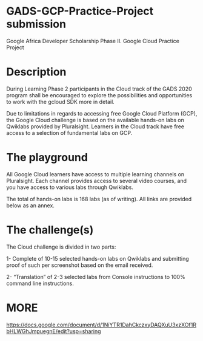 # GADS-GCP-Practice-Project submission
Google Africa Developer Scholarship Phase II. Google Cloud Practice Project

# Description

During Learning Phase 2 participants in the Cloud track of the GADS 2020 program shall be encouraged to explore the possibilities and opportunities to work with the gcloud SDK more in detail.

Due to limitations in regards to accessing free Google Cloud Platform (GCP), the Google Cloud challenge is based on the available hands-on labs on Qwiklabs provided by Pluralsight. Learners in the Cloud track have free access to a selection of fundamental labs on GCP.

# The playground

All Google Cloud learners have access to multiple learning channels on Pluralsight. Each channel provides access to several video courses, and you have access to various labs through Qwiklabs. 

The total of hands-on labs is 168 labs (as of writing). All links are provided below as an annex.

# The challenge(s)

The Cloud challenge is divided in two parts:

 1- Complete of 10-15 selected hands-on labs on Qwiklabs and submitting proof of such per screenshot based on the email received.
 
 2- “Translation” of 2-3 selected labs from Console instructions to 100% command line instructions.

# MORE
https://docs.google.com/document/d/1NiYTR1DahCkczxyDAQXuU3xzXOf1RbHLWGhJmpuegnE/edit?usp=sharing
